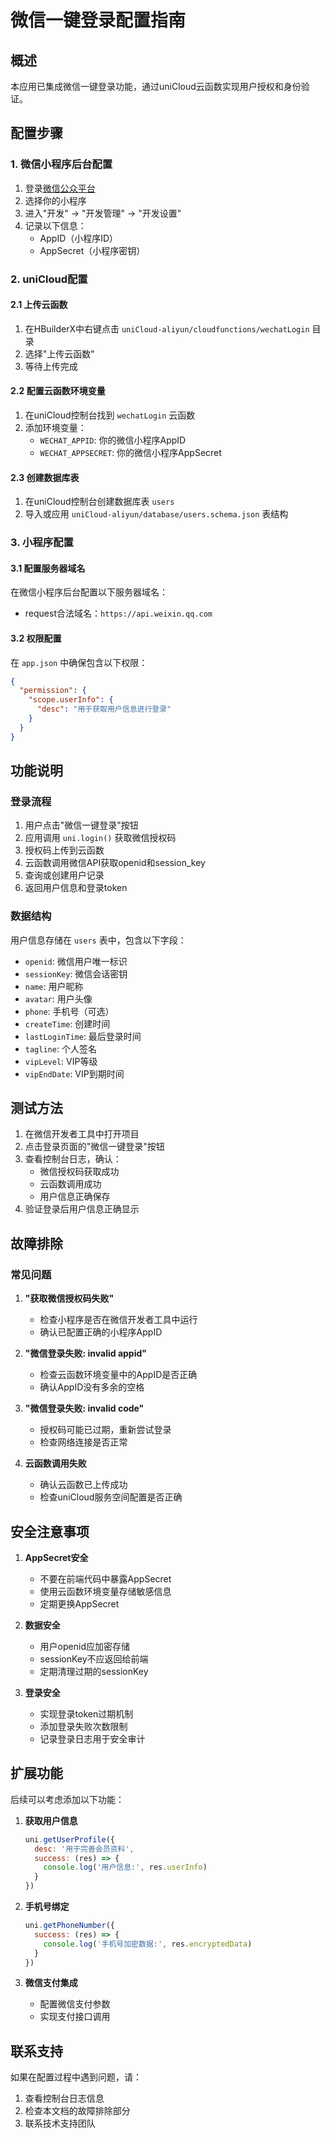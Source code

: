 # 微信一键登录配置指南

## 概述
本应用已集成微信一键登录功能，通过uniCloud云函数实现用户授权和身份验证。

## 配置步骤

### 1. 微信小程序后台配置

1. 登录[微信公众平台](https://mp.weixin.qq.com/)
2. 选择你的小程序
3. 进入"开发" → "开发管理" → "开发设置"
4. 记录以下信息：
   - AppID（小程序ID）
   - AppSecret（小程序密钥）

### 2. uniCloud配置

#### 2.1 上传云函数
1. 在HBuilderX中右键点击 `uniCloud-aliyun/cloudfunctions/wechatLogin` 目录
2. 选择"上传云函数"
3. 等待上传完成

#### 2.2 配置云函数环境变量
1. 在uniCloud控制台找到 `wechatLogin` 云函数
2. 添加环境变量：
   - `WECHAT_APPID`: 你的微信小程序AppID
   - `WECHAT_APPSECRET`: 你的微信小程序AppSecret

#### 2.3 创建数据库表
1. 在uniCloud控制台创建数据库表 `users`
2. 导入或应用 `uniCloud-aliyun/database/users.schema.json` 表结构

### 3. 小程序配置

#### 3.1 配置服务器域名
在微信小程序后台配置以下服务器域名：
- request合法域名：`https://api.weixin.qq.com`

#### 3.2 权限配置
在 `app.json` 中确保包含以下权限：
```json
{
  "permission": {
    "scope.userInfo": {
      "desc": "用于获取用户信息进行登录"
    }
  }
}
```

## 功能说明

### 登录流程
1. 用户点击"微信一键登录"按钮
2. 应用调用 `uni.login()` 获取微信授权码
3. 授权码上传到云函数
4. 云函数调用微信API获取openid和session_key
5. 查询或创建用户记录
6. 返回用户信息和登录token

### 数据结构
用户信息存储在 `users` 表中，包含以下字段：
- `openid`: 微信用户唯一标识
- `sessionKey`: 微信会话密钥
- `name`: 用户昵称
- `avatar`: 用户头像
- `phone`: 手机号（可选）
- `createTime`: 创建时间
- `lastLoginTime`: 最后登录时间
- `tagline`: 个人签名
- `vipLevel`: VIP等级
- `vipEndDate`: VIP到期时间

## 测试方法

1. 在微信开发者工具中打开项目
2. 点击登录页面的"微信一键登录"按钮
3. 查看控制台日志，确认：
   - 微信授权码获取成功
   - 云函数调用成功
   - 用户信息正确保存
4. 验证登录后用户信息正确显示

## 故障排除

### 常见问题

1. **"获取微信授权码失败"**
   - 检查小程序是否在微信开发者工具中运行
   - 确认已配置正确的小程序AppID

2. **"微信登录失败: invalid appid"**
   - 检查云函数环境变量中的AppID是否正确
   - 确认AppID没有多余的空格

3. **"微信登录失败: invalid code"**
   - 授权码可能已过期，重新尝试登录
   - 检查网络连接是否正常

4. **云函数调用失败**
   - 确认云函数已上传成功
   - 检查uniCloud服务空间配置是否正确

## 安全注意事项

1. **AppSecret安全**
   - 不要在前端代码中暴露AppSecret
   - 使用云函数环境变量存储敏感信息
   - 定期更换AppSecret

2. **数据安全**
   - 用户openid应加密存储
   - sessionKey不应返回给前端
   - 定期清理过期的sessionKey

3. **登录安全**
   - 实现登录token过期机制
   - 添加登录失败次数限制
   - 记录登录日志用于安全审计

## 扩展功能

后续可以考虑添加以下功能：

1. **获取用户信息**
   ```javascript
   uni.getUserProfile({
     desc: '用于完善会员资料',
     success: (res) => {
       console.log('用户信息:', res.userInfo)
     }
   })
   ```

2. **手机号绑定**
   ```javascript
   uni.getPhoneNumber({
     success: (res) => {
       console.log('手机号加密数据:', res.encryptedData)
     }
   })
   ```

3. **微信支付集成**
   - 配置微信支付参数
   - 实现支付接口调用

## 联系支持

如果在配置过程中遇到问题，请：
1. 查看控制台日志信息
2. 检查本文档的故障排除部分
3. 联系技术支持团队